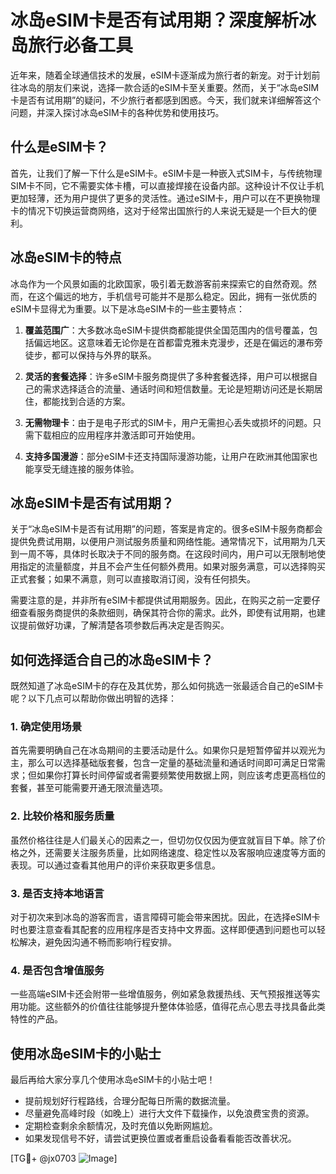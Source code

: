 # 冰岛eSIM卡是否有试用期？深度解析冰岛旅行必备工具

近年来，随着全球通信技术的发展，eSIM卡逐渐成为旅行者的新宠。对于计划前往冰岛的朋友们来说，选择一款合适的eSIM卡至关重要。然而，关于“冰岛eSIM卡是否有试用期”的疑问，不少旅行者都感到困惑。今天，我们就来详细解答这个问题，并深入探讨冰岛eSIM卡的各种优势和使用技巧。

## 什么是eSIM卡？

首先，让我们了解一下什么是eSIM卡。eSIM卡是一种嵌入式SIM卡，与传统物理SIM卡不同，它不需要实体卡槽，可以直接焊接在设备内部。这种设计不仅让手机更加轻薄，还为用户提供了更多的灵活性。通过eSIM卡，用户可以在不更换物理卡的情况下切换运营商网络，这对于经常出国旅行的人来说无疑是一个巨大的便利。

## 冰岛eSIM卡的特点

冰岛作为一个风景如画的北欧国家，吸引着无数游客前来探索它的自然奇观。然而，在这个偏远的地方，手机信号可能并不是那么稳定。因此，拥有一张优质的eSIM卡显得尤为重要。以下是冰岛eSIM卡的一些主要特点：

1. **覆盖范围广**：大多数冰岛eSIM卡提供商都能提供全国范围内的信号覆盖，包括偏远地区。这意味着无论你是在首都雷克雅未克漫步，还是在偏远的瀑布旁徒步，都可以保持与外界的联系。

2. **灵活的套餐选择**：许多eSIM卡服务商提供了多种套餐选择，用户可以根据自己的需求选择适合的流量、通话时间和短信数量。无论是短期访问还是长期居住，都能找到合适的方案。

3. **无需物理卡**：由于是电子形式的SIM卡，用户无需担心丢失或损坏的问题。只需下载相应的应用程序并激活即可开始使用。

4. **支持多国漫游**：部分eSIM卡还支持国际漫游功能，让用户在欧洲其他国家也能享受无缝连接的服务体验。

## 冰岛eSIM卡是否有试用期？

关于“冰岛eSIM卡是否有试用期”的问题，答案是肯定的。很多eSIM卡服务商都会提供免费试用期，以便用户测试服务质量和网络性能。通常情况下，试用期为几天到一周不等，具体时长取决于不同的服务商。在这段时间内，用户可以无限制地使用指定的流量额度，并且不会产生任何额外费用。如果对服务满意，可以选择购买正式套餐；如果不满意，则可以直接取消订阅，没有任何损失。

需要注意的是，并非所有eSIM卡都提供试用期服务。因此，在购买之前一定要仔细查看服务商提供的条款细则，确保其符合你的需求。此外，即使有试用期，也建议提前做好功课，了解清楚各项参数后再决定是否购买。

## 如何选择适合自己的冰岛eSIM卡？

既然知道了冰岛eSIM卡的存在及其优势，那么如何挑选一张最适合自己的eSIM卡呢？以下几点可以帮助你做出明智的选择：

### 1. 确定使用场景

首先需要明确自己在冰岛期间的主要活动是什么。如果你只是短暂停留并以观光为主，那么可以选择基础版套餐，包含一定量的基础流量和通话时间即可满足日常需求；但如果你打算长时间停留或者需要频繁使用数据上网，则应该考虑更高档位的套餐，甚至可能需要开通无限流量选项。

### 2. 比较价格和服务质量

虽然价格往往是人们最关心的因素之一，但切勿仅仅因为便宜就盲目下单。除了价格之外，还需要关注服务质量，比如网络速度、稳定性以及客服响应速度等方面的表现。可以通过查看其他用户的评价来获取更多信息。

### 3. 是否支持本地语言

对于初次来到冰岛的游客而言，语言障碍可能会带来困扰。因此，在选择eSIM卡时也要注意查看其配套的应用程序是否支持中文界面。这样即便遇到问题也可以轻松解决，避免因沟通不畅而影响行程安排。

### 4. 是否包含增值服务

一些高端eSIM卡还会附带一些增值服务，例如紧急救援热线、天气预报推送等实用功能。这些额外的价值往往能够提升整体体验感，值得花点心思去寻找具备此类特性的产品。

## 使用冰岛eSIM卡的小贴士

最后再给大家分享几个使用冰岛eSIM卡的小贴士吧！

- 提前规划好行程路线，合理分配每日所需的数据流量。
- 尽量避免高峰时段（如晚上）进行大文件下载操作，以免浪费宝贵的资源。
- 定期检查剩余余额情况，及时充值以免断网尴尬。
- 如果发现信号不好，请尝试更换位置或者重启设备看看能否改善状况。

[TG💪+ @jx0703 ![Image](https://github.com/user-attachments/assets/dbca1d08-cadb-493c-b0ec-ad6f7a83f270)]